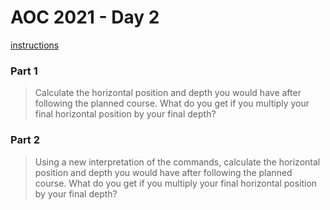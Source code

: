 # AOC 2021 - Day 2

[instructions](https://adventofcode.com/2021/day/2)

### Part 1

> Calculate the horizontal position and depth you would have after following the planned course. What do you get if you multiply your final horizontal position by your final depth?

### Part 2

> Using a new interpretation of the commands, calculate the horizontal position and depth you would have after following the planned course. What do you get if you multiply your final horizontal position by your final depth?
